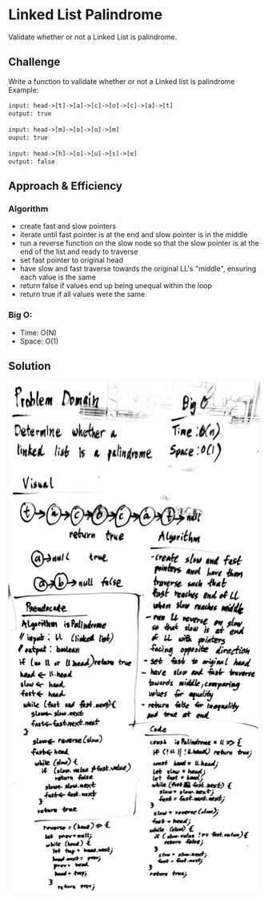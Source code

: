 # Linked List Palindrome

Validate whether or not a Linked List is palindrome.

## Challenge

Write a function to validate whether or not a Linked list is palindrome
Example:

```
input: head->[t]->[a]->[c]->[o]->[c]->[a]->[t]
output: true

input: head->[m]->[o]->[o]->[m]
ouput: true

input: head->[h]->[o]->[u]->[s]->[e]
output: false
```

## Approach & Efficiency

### Algorithm

- create fast and slow pointers
- iterate until fast pointer is at the end and slow pointer is in the middle
- run a reverse function on the slow node so that the slow pointer is at the end of the list and ready to traverse
- set fast pointer to original head
- have slow and fast traverse towards the original LL's "middle", ensuring each value is the same
- return false if values end up being unequal within the loop
- return true if all values were the same

### Big O:

- Time: O(N)
- Space: O(1)

## Solution

![Linked List Palindrome](../../../assets/is-palindrome.jpg "linked list palindrome")

